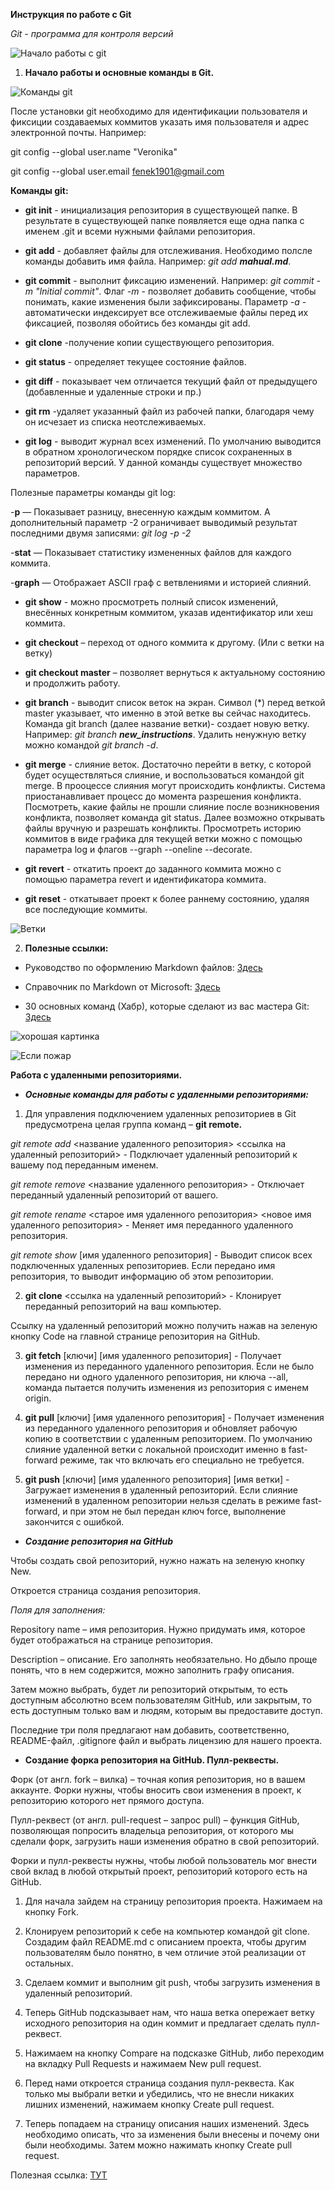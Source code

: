 **Инструкция по работе с Git**

*Git - программа для контроля версий*

![Начало работы с git](introduction.jpg)

1. **Начало работы и основные команды в Git.**


![Команды git](commands.jpg)


После установки git необходимо для идентификации пользователя и фиксиции  создаваемых коммитов указать имя пользователя и адрес электронной почты. Например:

git config --global user.name "Veronika"

git config --global user.email fenek1901@gmail.com

**Команды git:**


- **git init** - инициализация репозитория в существующей папке. В результате в существующей папке появляется еще одна папка с именем .git и всеми нужными  файлами репозитория.

- **git add** - добавляет файлы для отслеживания. Необходимо полсле команды добавить имя файла. Например: *git add __mahual.md__*. 

- **git commit** - выполнит фиксацию изменений.  Например: *git commit -m "Initial commit"*. Флаг *-m* - позволяет добавить сообщение, чтобы понимать, какие изменения были зафиксированы. Параметр *-a* - автоматически индексирует все отслеживаемые файлы перед их фиксацией, позволяя обойтись без команды git add.

- **git clone** -получение копии существующего репозитория.

- **git status** - определяет текущее состояние файлов.

- **git diff** - показывает чем отличается текущий файл от предыдущего (добавленные и удаленные строки и пр.) 

- **git rm** -удаляет указанный файл из рабочей папки, благодаря чему он исчезает из списка неотслеживаемых.

- **git log** - выводит журнал всех изменений. По умолчанию выводится в обратном
хронологическом порядке список сохраненных в репозиторий версий. У данной команды существует множество параметров.

Полезные параметры команды git log:

-**p** — Показывает разницу, внесенную каждым коммитом. А дополнительный параметр -2 ограничивает выводимый результат последними двумя записями: *git log -p -2*

-**stat** — Показывает статистику измененных файлов для каждого коммита.

-**graph** — Отображает ASCII граф с ветвлениями и историей слияний.

- **git show** -  можно просмотреть полный список изменений, внесённых конкретным коммитом, указав идентификатор или хеш коммита.

- **git checkout** – переход от одного коммита к другому. (Или с ветки на ветку)

-  **git checkout master** – позволяет вернуться к актуальному состоянию и продолжить работу.

- **git branch** - выводит список веток на экран. Символ (*) перед веткой master указывает, что именно в этой ветке вы сейчас находитесь. Команда git branch (далее название ветки)- создает новую ветку. Например: *git branch __new_instructions__*. Удалить ненужную ветку можно командой *git branch -d*.

- **git merge** - слияние веток. Достаточно перейти в ветку, с которой будет осуществляться слияние, и воспользоваться командой git merge. В прооцессе слияния могут происходить конфликты. Система приостанавливает процесс до момента разрешения конфликта. Посмотреть, какие файлы
не прошли слияние после возникновения конфликта, позволяет команда git status. Далее возможно открывать файлы вручную и разрешать конфликты. 
Просмотреть историю коммитов в виде графика для текущей ветки можно с помощью параметра log и флагов --graph --oneline --decorate.

- **git revert** - откатить проект до заданного коммита можно с помощью параметра revert и идентификатора коммита.

- **git reset** - откатывает проект к более раннему состоянию, удаляя все последующие коммиты.

![Ветки](git-branch.jpg)

2. **Полезные ссылки:**

- Руководство по оформлению Markdown файлов: [Здесь](https://gist.github.com/Jekins/2bf2d0638163f1294637)

- Справочник по Markdown от Microsoft: [Здесь](https://docs.microsoft.com/ru-ru/contribute/markdown-reference)

- 30 основных команд (Хабр), которые сделают из вас мастера Git: [Здесь](https://habr.com/ru/company/ruvds/blog/599929/?ysclid=l8737b3pbk655593671)

![хорошая картинка](image_2022-09-20_23-58-41.png)

![Если пожар](пожар.jpg)


**Работа с удаленными репозиториями.**

- __*Основные команды для работы с удаленными репозиториями:*__

1. Для управления подключением удаленных репозиториев в Git предусмотрена целая группа команд – **git remote.** 

*git remote add* <название удаленного репозитория> <ссылка на удаленный репозиторий> - Подключает удаленный репозиторий к вашему под переданным именем.

*git remote remove* <название удаленного репозитория> - Отключает переданный удаленный репозиторий от вашего.

*git remote rename* <старое имя удаленного репозитория> <новое имя удаленного репозитория> - Меняет имя переданного удаленного репозитория.

*git remote show* [имя удаленного репозитория] - Выводит список всех подключенных удаленных репозиториев. Если передано имя репозитория, то выводит информацию об этом репозитории.

2. **git clone** <ссылка на удаленный репозиторий> - Клонирует переданный репозиторий на ваш компьютер.

Ссылку на удаленный репозиторий можно получить нажав на зеленую кнопку Code на главной странице репозитория на GitHub.

3. **git fetch** [ключи] [имя удаленного репозитория] - Получает изменения из переданного удаленного репозитория. Если не было передано ни одного удаленного репозитория, ни ключа --all, команда пытается получить изменения из репозитория с именем origin.

4. **git pull** [ключи] [имя удаленного репозитория] - Получает изменения из переданного удаленного репозитория и обновляет рабочую копию в соответствии с удаленным репозиторием. По умолчанию слияние удаленной ветки с локальной происходит именно в fast-forward режиме, так что включать его специально не требуется.

5. **git push** [ключи] [имя удаленного репозитория] [имя ветки] - Загружает изменения в удаленный репозиторий. Если слияние изменений в удаленном репозитории нельзя сделать в режиме fast-forward, и при этом не был передан ключ force, выполнение закончится с ошибкой.

- __*Создание репозитория на GitHub*__

Чтобы создать свой репозиторий, нужно нажать на зеленую кнопку New.

Откроется страница создания репозитория. 

*Поля для заполнения:*

Repository name – имя репозитория. Нужно придумать имя, которое будет отображаться на странице репозитория. 

Description – описание. Его заполнять необязательно. Но дбыло проще понять, что в нем содержится, можно  заполнить графу описания.

Затем можно выбрать, будет ли репозиторий открытым, то есть доступным абсолютно всем пользователям GitHub, или закрытым, то есть доступным только вам и людям, которым вы предоставите доступ.

Последние три поля предлагают нам добавить, соответственно, README-файл, .gitignore файл и выбрать лицензию для нашего проекта.

- **Создание форка репозитория на GitHub. Пулл-реквесты.**

Форк (от англ. fork – вилка) – точная копия репозитория, но в вашем аккаунте. Форки нужны, чтобы вносить свои изменения в проект, к репозиторию которого нет прямого доступа.

Пулл-реквест (от англ. pull-request – запрос pull) – функция GitHub, позволяющая попросить владельца репозитория, от которого мы сделали форк, загрузить наши изменения обратно в свой репозиторий.

 Форки и пулл-реквесты нужны, чтобы любой пользователь мог внести свой вклад в любой открытый проект, репозиторий которого есть на GitHub.

 1. Для начала зайдем на страницу репозитория проекта. Нажимаем на кнопку Fork.

 2. Клонируем репозиторий к себе на компьютер командой git clone. Создадим файл README.md с описанием проекта, чтобы другим пользователям было понятно, в чем отличие этой реализации от остальных.

 3. Сделаем коммит и выполним git push, чтобы загрузить  изменения в удаленный репозиторий.

 4. Теперь GitHub подсказывает нам, что наша ветка опережает ветку исходного репозитория на один коммит и предлагает сделать пулл-реквест.

 5. Нажимаем на кнопку Compare на подсказке GitHub, либо переходим на вкладку Pull Requests и нажимаем New pull request.

 6. Перед нами откроется страница создания пулл-реквеста. Как только мы выбрали ветки и убедились, что не внесли никаких лишних изменений, нажимаем кнопку Create pull request.

 7. Теперь  попадаем на страницу описания наших изменений. Здесь необходимо описать, что за изменения были внесены и почему они были необходимы. Затем можно нажимать кнопку Create pull request.

 Полезная ссылка: [ТУТ](https://smartiqa.ru/courses/git/lesson-6)






